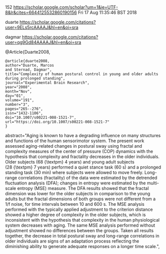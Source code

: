 152
https://scholar.google.com/scholar?um=1&ie=UTF-8&lr&cites=6644125532860190156
Fri 17 Aug 11:35:46 BST 2018


duarte
https://scholar.google.com/citations?user=9ELs5rcAAAAJ&hl=en&oi=sra

dagmar
https://scholar.google.com/citations?user=qg9Gd84AAAAJ&hl=en&oi=sra


@Article{Duarte2008,
```
@article{duarte2008,
author="Duarte, Marcos
and Sternad, Dagmar",
title="Complexity of human postural control in young and older adults during prolonged standing",
journal="Experimental Brain Research",
year="2008",
month="Nov",
day="01",
volume="191",
number="3",
pages="265--276",
issn="1432-1106",
doi="10.1007/s00221-008-1521-7",
url="https://doi.org/10.1007/s00221-008-1521-7"
}
```


abstract="Aging is known to have a degrading influence on many structures and functions of the human sensorimotor system. The present work assessed aging-related changes in postural sway using fractal and complexity measures of the center of pressure (COP) dynamics with the hypothesis that complexity and fractality decreases in the older individuals. Older subjects (68 {\textpm} 4 years) and young adult subjects (28 {\textpm} 7 years) performed a quiet stance task (60 s) and a prolonged standing task (30 min) where subjects were allowed to move freely. Long-range correlations (fractality) of the data were estimated by the detrended fluctuation analysis (DFA); changes in entropy were estimated by the multi-scale entropy (MSE) measure. The DFA results showed that the fractal dimension was lower for the older subjects in comparison to the young adults but the fractal dimensions of both groups were not different from a 1/f noise, for time intervals between 10 and 600 s. The MSE analysis performed with the typically applied adjustment to the criterion distance showed a higher degree of complexity in the older subjects, which is inconsistent with the hypothesis that complexity in the human physiological system decreases with aging. The same MSE analysis performed without adjustment showed no differences between the groups. Taken all results together, the decrease in total postural sway and long-range correlations in older individuals are signs of an adaptation process reflecting the diminishing ability to generate adequate responses on a longer time scale.",


